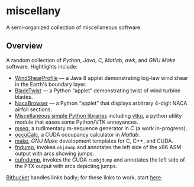 miscellany
==========

A semi-organized collection of miscellaneous software.


Overview
--------

A random collection of *Python*, *Java*, *C*, *Matlab*, *awk*, and
*GNU Make* software. Hightlights include:

  * [WindShearProfile](java/WindShearProfile) — a Java 8 applet demonstrating
    log-law wind shear in the Earth's boundary layer.
  * [BladeTwist](python/BladeTwist) — a Python “applet” demonstrating
    twist of wind turbine blades.
  * [NacaBrowser](python/NacaBrowser) — a Python “applet” that
    displays arbitrary 4-digit NACA airfoil sections.
  * [Miscellaneous simple Python libraries](python/lib/) including
    [vtku](python/lib/vtku/), a python utility module that eases some
    Python/VTK annoyances.
  * [mseq](c/mseq/), a rudimentary m-sequence generator in *C* (a work
    in-progress).
  * [occuCalc](matlab/cudaUtils/), a CUDA occupancy calculator in *Matlab*.
  * [make](make/), *GNU Make* development templates for C, C++, and
    CUDA.
  * [fndump](awk/fndump), invokes `objdump` and annotates the left
    side of the x86 ASM output with arcs showing jumps.
  * [cufndump](awk/cufndump), invokes the CUDA `cuobjdump` and annotates
    the left side of the PTX output with arcs depicting jumps.

[Bitbucket](https://bitbucket.org/) handles links badly; for these
links to work, start [here](src/master/).
